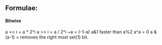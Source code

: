 ## Formulae:


#### Bitwise
a << i = a * 2^i
a >> i = a / 2^i
~a = (-1-a)
a&1 faster than a%2
a^a = 0
a & (a-1) = removes the right most set(1) bit.